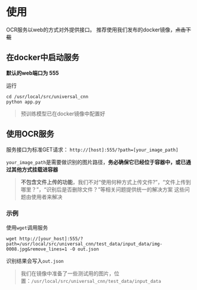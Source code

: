 
# 使用
OCR服务以web的方式对外提供接口。 推荐使用我们发布的docker镜像，~~点击下载~~

## 在docker中启动服务
**默认的web端口为 555**

运行
``` shell
cd /usr/local/src/universal_cnn
python app.py
```

> 预训练模型已在docker镜像中配置好

## 使用OCR服务
服务接口为标准GET请求：
`http://[host]:555/?path=[your_image_path]`

`your_image_path`是需要做识别的图片路径，**务必确保它已经位于容器中，或已通过其他方式挂载进容器**

> **不包含文件上传的功能**，我们不对“使用何种方式上传文件?”，“文件上传到哪里？”，“识别后是否删除文件？”等相关问题提供统一的解决方案
> 这些问题由使用者来解决

### 示例
使用`wget`调用服务
``` shell
wget http://[your_host]:555/?path=/usr/local/src/universal_cnn/test_data/input_data/img-0008.jpg&remove_lines=1 -O out.json
```
识别结果会写入`out.json`

> 我们在镜像中准备了一些测试用的图片，位置：`/usr/local/src/universal_cnn/test_data/input_data`
